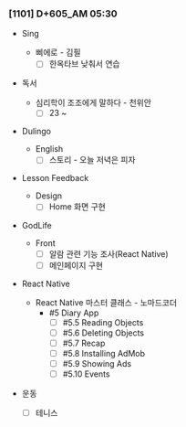 ### [1101] D+605_AM 05:30

- Sing

  - 삐에로 - 김필
    - [ ] 한옥타브 낮춰서 연습

- 독서
  - 심리학이 조조에게 말하다 - 천위안
    - [ ] 23 ~

- Dulingo

  - English
    - [ ] 스토리 - 오늘 저녁은 피자
- Lesson Feedback

  - Design
    - [ ] Home 화면 구현
- GodLife
  - Front
    - [ ] 알람 관련 기능 조사(React Native)
    - [ ] 메인페이지 구현

- React Native

  - React Native 마스터 클래스 - 노마드코더
    - #5 Diary App
      - [ ] #5.5 Reading Objects
      - [ ] #5.6 Deleting Objects
      - [ ] #5.7 Recap
      - [ ] #5.8 Installing AdMob
      - [ ] #5.9 Showing Ads
      - [ ] #5.10 Events

- 운동
  - [ ] 테니스
